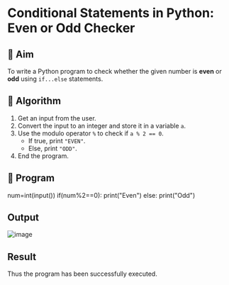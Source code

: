 # Conditional Statements in Python: Even or Odd Checker

## 🎯 Aim
To write a Python program to check whether the given number is **even** or **odd** using `if...else` statements.

## 🧠 Algorithm
1. Get an input from the user.
2. Convert the input to an integer and store it in a variable `a`.
3. Use the modulo operator `%` to check if `a % 2 == 0`.
   - If true, print `"EVEN"`.
   - Else, print `"ODD"`.
4. End the program.

## 🧾 Program
num=int(input())
if(num%2==0):
      print("Even")
else:
    print("Odd")

## Output
![image](https://github.com/user-attachments/assets/240fcf14-382e-4bf9-8756-bf4af2ebb892)


## Result
Thus the program has been successfully executed.
